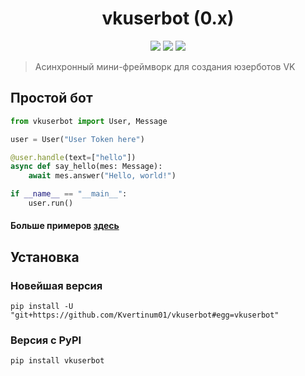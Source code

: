 <h1 align="center">
  vkuserbot (0.x)
</h1>
<p align="center">
  <img src="https://img.shields.io/badge/made%20by-Kvertinum01-green">
  <img src="https://img.shields.io/badge/python-<3.7-orange">
  <img src="https://img.shields.io/badge/PyPI-v3.0-blue">
</p>

> Асинхронный мини-фреймворк для создания юзерботов VK

## Простой бот

```python
from vkuserbot import User, Message

user = User("User Token here")

@user.handle(text=["hello"])
async def say_hello(mes: Message):
    await mes.answer("Hello, world!")

if __name__ == "__main__":
    user.run()
```

 #### Больше примеров [здесь](https://github.com/Kvertinum01/vkuserbot/tree/master/docs)

## Установка
### Новейшая версия
```shell
pip install -U "git+https://github.com/Kvertinum01/vkuserbot#egg=vkuserbot"
```
### Версия с PyPI
```shell
pip install vkuserbot
```